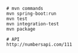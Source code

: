 ```text
   # mvn commands
   mvn spring-boot:run
   mvn test
   mvn integration-test
   mvn package
```

```text
   # API
   http://numbersapi.com/111
   
```